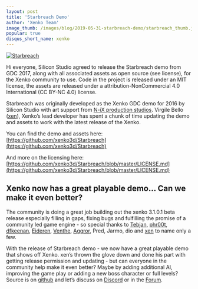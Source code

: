 ```yaml
---
layout: post
title: 'Starbreach Demo'
author: 'Xenko Team'
image_thumb: /images/blog/2019-05-31-starbreach-demo/starbreach_thumb.jpg
popular: true
disqus_short_name: xenko
---
```


[![Starbreach](/images/blog/2019-05-31-starbreach-demo/starbreach_poster.jpg)](https://github.com/xenko3d/Starbreach)

Hi everyone, Silicon Studio agreed to release the Starbreach demo from GDC 2017, along with all associated assets as open source (see license), for the Xenko community to use. Code in the project is released under an MIT license, the assets are released under a attribution-NonCommercial 4.0 International (CC BY-NC 4.0) license.

Starbreach was originally developed as the Xenko GDC demo for 2016 by Silicon Studio with art support from [N-iX production studios](https://www.n-ix.com/). Virgile Bello ([xen](https://github.com/xen2)), Xenko’s lead developer has spent a chunk of time updating the demo and assets to work with the latest release of the Xenko.

You can find the demo and assets here:
[https://github.com/xenko3d/Starbreach](https://github.com/xenko3d/Starbreach)

And more on the licensing here: [https://github.com/xenko3d/Starbreach/blob/master/LICENSE.md](https://github.com/xenko3d/Starbreach/blob/master/LICENSE.md)

## Xenko now has a great playable demo... Can we make it even better?

The community is doing a great job building out the xenko 3.1.0.1 beta release especially filling in gaps, fixing bugs and fulfilling the promise of a community led game engine - so special thanks to [Tebjan](https://github.com/tebjan), [phr00t](https://github.com/phr00t), [dfkeenan](https://github.com/dfkeenan), [Eideren](https://github.com/Eideren), [Venthe](https://github.com/venthe), [Aggror](https://github.com/Aggror), Pred, Jarmo, dio and [xen](https://github.com/xen2) to name only a few.

With the release of Starbreach demo - we now have a great playable demo that shows off Xenko. xen’s thrown the glove down and done his part with getting release permission and updating - but can everyone in the community help make it even better?  Maybe by adding additional AI, improving the game play or adding a new boss character or full levels?  Source is on [github](https://github.com/xenko3d/Starbreach) and let’s discuss on [Discord](https://discord.gg/f6aerfE) or in the [Forum](https://forums.xenko.com/).
